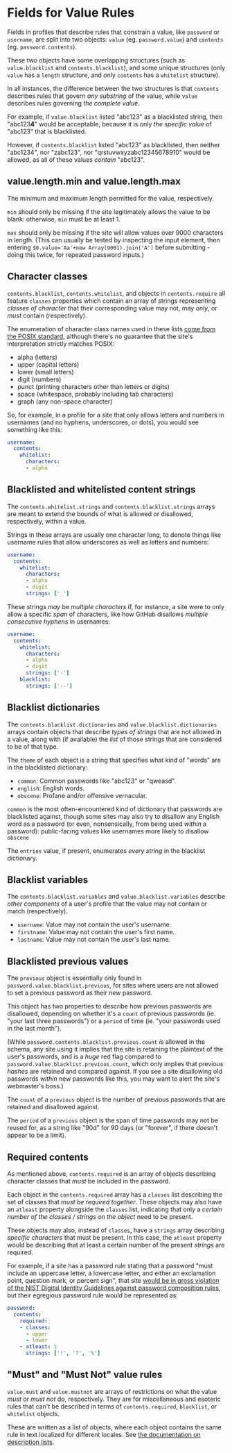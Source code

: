 # Fields for Value Rules

Fields in profiles that describe rules that constrain a value, like `password` or `username`, are split into two objects: `value` (eg. `password.value`) and `contents` (eg. `password.contents`).

These two objects have some overlapping structures (such as `value.blacklist` and `contents.blacklist`), and some unique structures (only `value` has a `length` structure, and only `contents` has a `whitelist` structure).

In all instances, the difference between the two structures is that `contents` describes rules that govern *any substring* of the value, while `value` describes rules governing *the complete value*.

For example, if `value.blacklist` listed "abc123" as a blacklisted string, then "abc123**4**" would be acceptable, because it is only *the specific value* of "abc123" that is blacklisted.

However, if `contents.blacklist` listed "abc123" as blacklisted, then neither "abc1234", nor "zabc123", nor "qrstuvwxyzabc12345678910" would be allowed, as all of these values *contain* "abc123".

## value.length.min and value.length.max

The minimum and maximum length permitted for the value, respectively.

`min` should only be missing if the site legitimately allows the value to be blank: otherwise, `min` must be at least 1.

`max` should only be missing if the site will allow values over 9000 characters in length. (This can usually be tested by inspecting the input element, then entering `$0.value='Aa'+new Array(9001).join('A')` before submitting - doing this twice, for repeated password inputs.)

## Character classes

`contents.blacklist`, `contents.whitelist`, and objects in `contents.require` all feature `classes` properties which contain an array of strings representing *classes of character* that their corresponding value may not, may *only*, or *must* contain (respectively).

The enumeration of character class names used in these lists [come from the POSIX standard](https://en.wikibooks.org/wiki/Regular_Expressions/POSIX_Basic_Regular_Expressions#Character_classes), although there's no guarantee that the site's interpretation strictly matches POSIX:

- alpha (letters)
- upper (capital letters)
- lower (small letters)
- digit (numbers)
- punct (printing characters other than letters or digits)
- space (whitespace, probably including tab characters)
- graph (any non-space character)

So, for example, in a profile for a site that only allows letters and numbers in usernames (and no hyphens, underscores, or dots), you would see something like this:

```yaml
username:
  contents:
    whitelist:
      characters:
      - alpha
```

## Blacklisted and whitelisted content strings

The `contents.whitelist.strings` and `contents.blacklist.strings` arrays are meant to extend the bounds of what is allowed or disallowed, respectively, within a value.

Strings in these arrays are usually one character long, to denote things like username rules that allow underscores as well as letters and numbers:

```yaml
username:
  contents:
    whitelist:
      characters:
      - alpha
      - digit
      strings: ['_']
```

These strings *may* be *multiple characters* if, for instance, a site were to only allow a specific *span* of characters, like how GitHub disallows *multiple consecutive hyphens* in usernames:

```yaml
username:
  contents:
    whitelist:
      characters:
      - alpha
      - digit
      strings: ['-']
    blacklist:
      strings: ['--']
```

## Blacklist dictionaries

The `contents.blacklist.dictionaries` and `value.blacklist.dictionaries` arrays contain objects that describe *types of strings* that are not allowed in a value, along with (if available) the *list* of those strings that are considered to be of that type.

The `theme` of each object is a string that specifies what kind of "words" are in the blacklisted dictionary:

- `common`: Common passwords like "abc123" or "qweasd".
- `english`: English words.
- `obscene`: Profane and/or offensive vernacular.

`common` is the most often-encountered kind of dictionary that passwords are blacklisted against, though some sites may also try to disallow any English word as a password (or even, nonsensically, from being used *within* a password): public-facing values like usernames more likely to disallow `obscene`

The `entries` value, if present, enumerates *every string* in the blacklist dictionary.

## Blacklist variables

The `contents.blacklist.variables` and `value.blacklist.variables` describe *other components* of a user's profile that the value may not contain or match (respectively).

- `username`: Value may not contain the user's username.
- `firstname`: Value may not contain the user's first name.
- `lastname`: Value may not contain the user's last name.

## Blacklisted previous values

The `previous` object is essentially only found in `password.value.blacklist.previous`, for sites where users are not allowed to set a previous password as their *new* password.

This object has two properties to describe how previous passwords are disallowed, depending on whether it's a `count` of previous passwords (ie. "your last three passwords") or a `period` of time (ie. "your passwords used in the last month").

(While `password.contents.blacklist.previous.count` *is* allowed in the schema, any site using it implies that the site is retaining the plaintext of the user's passwords, and is a *huge* red flag compared to `password.value.blacklist.previous.count`, which only implies that previous *hashes* are retained and compared against. If you see a site disallowing old passwords *within* new passwords like this, you may want to alert the site's webmaster's boss.)

The `count` of a `previous` object is the number of previous passwords that are retained and disallowed against.

The `period` of a `previous` object is the span of time passwords may not be reused for, as a string like "90d" for 90 days (or "forever", if there doesn't appear to be a limit).

## Required contents

As mentioned above, `contents.required` is an array of objects describing character classes that *must* be included in the password.

Each object in the `contents.required` array has a `classes` list describing the set of classes that *must be required together*. These objects may also have an `atleast` property alongside the `classes` list, indicating that only a *certain number of the classes / strings on the object* need to be present.

These objects may also, instead of `classes`, have a `strings` array describing *specific characters* that must be present. In this case, the `atleast` property would be describing that at least a certain number of the present *strings* are required.

For example, if a site has a password rule stating that a password "must include an uppercase letter, a lowercase letter, and either an exclamation point, question mark, or percent sign", that site [would be in gross violation of the NIST Digital Identity Guidelines against password composition rules](https://pages.nist.gov/800-63-3/), but their egregious password rule would be represented as:

```yaml
password:
  contents:
    required:
    - classes:
      - upper
      - lower
    - atleast: 1
      strings: ['!', '?', '%']
```

## "Must" and "Must Not" value rules

`value.must` and `value.mustnot` are arrays of restrictions on what the value *must* or *must not* do, respectively. They are for miscellaneous and esoteric rules that can't be described in terms of `contents.required`, `blacklist`, or `whitelist` objects.

These are written as a list of objects, where each object contains the same rule in text localized for different locales. See [the documentation on description lists](descriptions.md).
